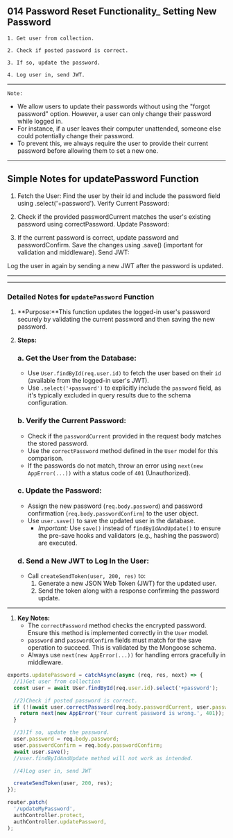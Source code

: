 ## 014 Password Reset Functionality\_ Setting New Password

`1. Get user from collection.`

`2. Check if posted password is correct.`

`3. If so, update the password.`

`4. Log user in, send JWT.`

---

`Note:`

- We allow users to update their passwords without using the "forgot password" option.
  However, a user can only change their password while logged in.
- For instance, if a user leaves their computer unattended, someone else could potentially change their password.
- To prevent this, we always require the user to provide their current password before allowing them to set a new one.

---

## Simple Notes for updatePassword Function

1. Fetch the User:
   Find the user by their id and include the password field using .select('+password').
   Verify Current Password:

2. Check if the provided passwordCurrent matches the user's existing password using correctPassword.
   Update Password:

3. If the current password is correct, update password and passwordConfirm.
   Save the changes using .save() (important for validation and middleware).
   Send JWT:

Log the user in again by sending a new JWT after the password is updated.

---

---

### Detailed Notes for `updatePassword` Function

1. **Purpose:**This function updates the logged-in user's password securely by validating the current password and then saving the new password.

2. **Steps:**

   ### a. **Get the User from the Database:**

   - Use `User.findById(req.user.id)` to fetch the user based on their `id` (available from the logged-in user's JWT).
   - Use `.select('+password')` to explicitly include the `password` field, as it's typically excluded in query results due to the schema configuration.

   ### b. **Verify the Current Password:**

   - Check if the `passwordCurrent` provided in the request body matches the stored password.
   - Use the `correctPassword` method defined in the `User` model for this comparison.
   - If the passwords do not match, throw an error using `next(new AppError(...))` with a status code of `401` (Unauthorized).

   ### c. **Update the Password:**

   - Assign the new password (`req.body.password`) and password confirmation (`req.body.passwordConfirm`) to the user object.
   - Use `user.save()` to save the updated user in the database.
     - _Important:_ Use `save()` instead of `findByIdAndUpdate()` to ensure the pre-save hooks and validators (e.g., hashing the password) are executed.

   ### d. **Send a New JWT to Log In the User:**

   - Call `createSendToken(user, 200, res)` to:
     1. Generate a new JSON Web Token (JWT) for the updated user.
     2. Send the token along with a response confirming the password update.

---

1. **Key Notes:**
   - The `correctPassword` method checks the encrypted password. Ensure this method is implemented correctly in the `User` model.
   - `password` and `passwordConfirm` fields must match for the save operation to succeed. This is validated by the Mongoose schema.
   - Always use `next(new AppError(...))` for handling errors gracefully in middleware.

```js
exports.updatePassword = catchAsync(async (req, res, next) => {
  //1)Get user from collection
  const user = await User.findById(req.user.id).select('+password');

  //2)Check if posted password is correct.
  if (!(await user.correctPassword(req.body.passwordCurrent, user.password))) {
    return next(new AppError('Your current password is wrong.', 401));
  }

  //3)If so, update the password.
  user.password = req.body.password;
  user.passwordConfirm = req.body.passwordConfirm;
  await user.save();
  //user.findByIdAndUpdate method will not work as intended.

  //4)Log user in, send JWT

  createSendToken(user, 200, res);
});
```

```js
router.patch(
  '/updateMyPassword',
  authController.protect,
  authController.updatePassword,
);
```
